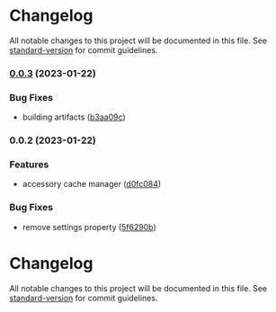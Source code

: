 # Changelog

All notable changes to this project will be documented in this file. See [standard-version](https://github.com/conventional-changelog/standard-version) for commit guidelines.

### [0.0.3](https://github.com/uamanager/homebridge-util-accessory-manager/compare/v0.0.2...v0.0.3) (2023-01-22)


### Bug Fixes

* building artifacts ([b3aa09c](https://github.com/uamanager/homebridge-util-accessory-manager/commit/b3aa09cf548d8af5a6328358febb58f61dbcce17))

### 0.0.2 (2023-01-22)


### Features

* accessory cache manager ([d0fc084](https://github.com/uamanager/homebridge-util-accessory-manager/commit/d0fc084b11583f977e6f4766d341c0b8c347293b))


### Bug Fixes

* remove settings property ([5f6290b](https://github.com/uamanager/homebridge-util-accessory-manager/commit/5f6290bd70c4b23f5a70f323c4c713e24bc5535d))

# Changelog

All notable changes to this project will be documented in this file. See [standard-version](https://github.com/conventional-changelog/standard-version) for commit guidelines.
